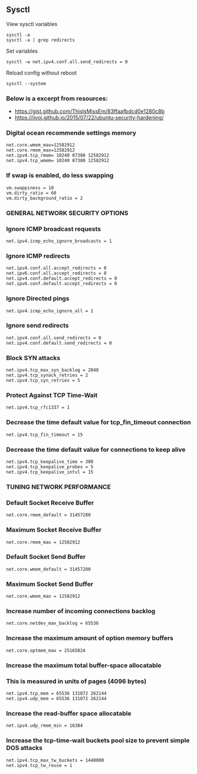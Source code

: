 ## Sysctl

View sysctl variables

    sysctl -a
    sysctl -a | grep redirects

Set variables

    sysctl -w net.ipv4.conf.all.send_redirects = 0

Reload config without reboot

    sysctl --system

### Below is a excerpt from resources:
* https://gist.github.com/ThisIsMissEm/83ffaafbdcd0e1280c8b
* https://jivoi.github.io/2015/07/22/ubuntu-security-hardening/

### Digital ocean recommende settings memory
```
net.core.wmem_max=12582912
net.core.rmem_max=12582912
net.ipv4.tcp_rmem= 10240 87380 12582912
net.ipv4.tcp_wmem= 10240 87380 12582912
````

### If swap is enabled, do less swapping
````
vm.swappiness = 10
vm.dirty_ratio = 60
vm.dirty_background_ratio = 2
````

### GENERAL NETWORK SECURITY OPTIONS ###

### Ignore ICMP broadcast requests
````
net.ipv4.icmp_echo_ignore_broadcasts = 1

````
### Ignore ICMP redirects
````
net.ipv4.conf.all.accept_redirects = 0
net.ipv6.conf.all.accept_redirects = 0
net.ipv4.conf.default.accept_redirects = 0
net.ipv6.conf.default.accept_redirects = 0
````

### Ignore Directed pings
````
net.ipv4.icmp_echo_ignore_all = 1
````

### Ignore send redirects
````
net.ipv4.conf.all.send_redirects = 0
net.ipv4.conf.default.send_redirects = 0
````

### Block SYN attacks
````
net.ipv4.tcp_max_syn_backlog = 2048
net.ipv4.tcp_synack_retries = 2
net.ipv4.tcp_syn_retries = 5
````

### Protect Against TCP Time-Wait
````
net.ipv4.tcp_rfc1337 = 1
````

### Decrease the time default value for tcp_fin_timeout connection
````
net.ipv4.tcp_fin_timeout = 15
````

### Decrease the time default value for connections to keep alive
````
net.ipv4.tcp_keepalive_time = 300
net.ipv4.tcp_keepalive_probes = 5
net.ipv4.tcp_keepalive_intvl = 15
````

### TUNING NETWORK PERFORMANCE ###

### Default Socket Receive Buffer
````
net.core.rmem_default = 31457280
````

### Maximum Socket Receive Buffer
````
net.core.rmem_max = 12582912
````

### Default Socket Send Buffer
````
net.core.wmem_default = 31457280
````

### Maximum Socket Send Buffer
````
net.core.wmem_max = 12582912
````

### Increase number of incoming connections backlog
````
net.core.netdev_max_backlog = 65536
````

### Increase the maximum amount of option memory buffers
````
net.core.optmem_max = 25165824
````

### Increase the maximum total buffer-space allocatable
### This is measured in units of pages (4096 bytes)
````
net.ipv4.tcp_mem = 65536 131072 262144
net.ipv4.udp_mem = 65536 131072 262144
````

### Increase the read-buffer space allocatable
````
net.ipv4.udp_rmem_min = 16384
````

### Increase the tcp-time-wait buckets pool size to prevent simple DOS attacks
````
net.ipv4.tcp_max_tw_buckets = 1440000
net.ipv4.tcp_tw_reuse = 1
````
